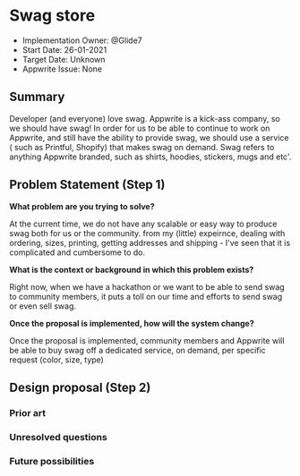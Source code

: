 # Swag store <!-- What do you want to call your `awesome_feature`? -->

- Implementation Owner: @Glide7
- Start Date: 26-01-2021
- Target Date: Unknown
- Appwrite Issue: None
  

## Summary

[summary]: #summary

Developer (and everyone) love swag. Appwrite is a kick-ass company, so we should have swag! In order for us to be able to continue to work on Appwrite, and still have the ability to provide swag, we should use a service ( such as Printful, Shopify) that makes swag on demand. Swag refers to anything Appwrite branded, such as shirts, hoodies, stickers, mugs and etc'. 

## Problem Statement (Step 1)

[problem-statement]: #problem-statement

**What problem are you trying to solve?**

At the current time, we do not have any scalable or easy way to produce swag both for us or the community. from my (little) expeirnce, dealing with ordering, sizes, printing, getting addresses and shipping - I've seen that it is complicated and cumbersome to do.

**What is the context or background in which this problem exists?**

Right now, when we have a hackathon or we want to be able to send swag to community members, it puts a toll on our time and efforts to send swag or even sell swag.

**Once the proposal is implemented, how will the system change?**

Once the proposal is implemented, community members and Appwrite will be able to buy swag off a dedicated service, on demand, per specific request (color, size, type)

<!-- Please avoid discussing your proposed solution. -->

## Design proposal (Step 2)

[design-proposal]: #design-proposal

<!--
This is the technical portion of the RFC. Explain the design in sufficient detail keeping in mind the following:

- Its interaction with other parts of the system is clear
- It is reasonably clear how the contribution would be implemented
- Dependencies on libraries, tools, projects or work that isn't yet complete
- New API routes that need to be created or modifications to the existing routes (if needed)
- Any breaking changes and ways in which we can ensure backward compatibility.
- Use Cases
- Goals
- Deliverables
- Changes to documentation
- Ways to scale the solution

Ensure that you include examples, code-snippets etc. to allow the community to understand the proposed solution. **It would be best if the examples use naming conventions that you intend to use during the actual implementation so that changes can be suggested early on during the development.**

Write your answer below.

-->

### Prior art

[prior-art]: #prior-art

<!--

Discuss prior art, both the good and the bad, in relation to this proposal. A
few examples of what this can include are:

- Does this functionality exist in other software and what experience has their
  community had?
- For other teams: What lessons can we learn from what other communities have
  done here?
- Papers: Are there any published papers or great posts that discuss this? If
  you have some relevant papers to refer to, this can serve as a more detailed
  theoretical background.

This section is intended to encourage you as an author to think about the
lessons from other software, provide readers of your RFC with a fuller picture.
If there is no prior art, that is fine - your ideas are interesting to us
whether they are brand new or if it is an adaptation from other software.

Write your answer below.
-->

### Unresolved questions

[unresolved-questions]: #unresolved-questions

<!-- What parts of the design do you expect to resolve through the RFC process before this gets merged? -->

<!-- Write your answer below. -->

### Future possibilities

[future-possibilities]: #future-possibilities

<!-- This is also a good place to "dump ideas", if they are out of scope for the RFC you are writing but otherwise related. -->

<!-- Write your answer below. -->
